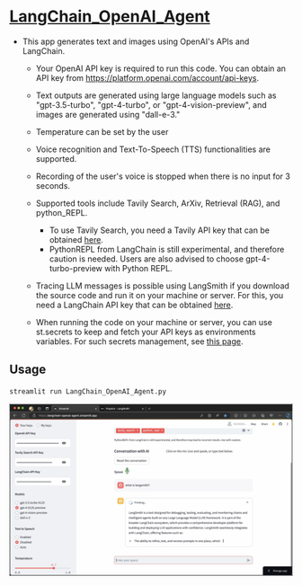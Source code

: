 # [LangChain_OpenAI_Agent](https://langchain-llm-agent.streamlit.app/)

* This app generates text and images using OpenAI's APIs and LangChain.
  
  - Your OpenAI API key is required to run this code. You can obtain an API key
    from https://platform.openai.com/account/api-keys.

  - Text outputs are generated using large language models such as "gpt-3.5-turbo",
    "gpt-4-turbo", or "gpt-4-vision-preview", and images are generated using
    "dall-e-3."

  - Temperature can be set by the user

  - Voice recognition and Text-To-Speech (TTS) functionalities are supported.

  - Recording of the user's voice is stopped when there is no input for 3 seconds.
  
  - Supported tools include Tavily Search, ArXiv, Retrieval (RAG), and python_REPL.
    * To use Tavily Search, you need a Tavily API key that can be obtained
      [here](https://app.tavily.com/).
    * PythonREPL from LangChain is still experimental, and therefore caution is
      needed. Users are also advised to choose gpt-4-turbo-preview with Python REPL.

  - Tracing LLM messages is possible using LangSmith if you download the source code
    and run it on your machine or server.  For this, you need a
    LangChain API key that can be obtained [here](https://smith.langchain.com/settings).

  - When running the code on your machine or server, you can use st.secrets to keep and
    fetch your API keys as environments variables. For such secrets management, see
    [this page](https://docs.streamlit.io/deploy/streamlit-community-cloud/deploy-your-app/secrets-management).

## Usage
```python
streamlit run LangChain_OpenAI_Agent.py
```
[![Exploring the App: A Visual Guide](files/Streamlit_Agent_App.png)](https://youtu.be/ux7ux8YXnMI)

